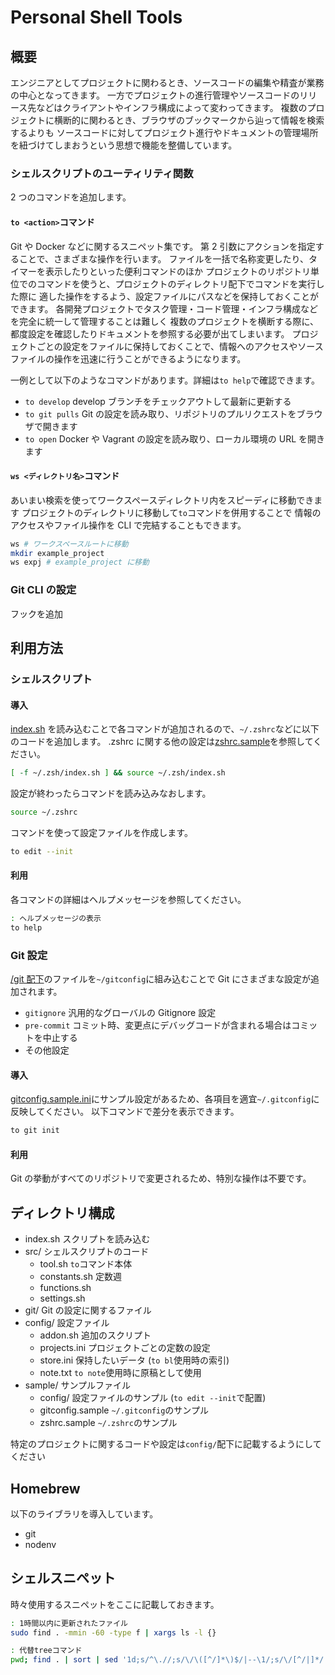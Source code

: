 # Personal Shell Tools

## 概要

エンジニアとしてプロジェクトに関わるとき、ソースコードの編集や精査が業務の中心となってきます。
一方でプロジェクトの進行管理やソースコードのリリース先などはクライアントやインフラ構成によって変わってきます。
複数のプロジェクトに横断的に関わるとき、ブラウザのブックマークから辿って情報を検索するよりも
ソースコードに対してプロジェクト進行やドキュメントの管理場所を紐づけてしまおうという思想で機能を整備しています。

### シェルスクリプトのユーティリティ関数

2 つのコマンドを追加します。

#### `to <action>`コマンド

Git や Docker などに関するスニペット集です。
第 2 引数にアクションを指定することで、さまざまな操作を行います。
ファイルを一括で名称変更したり、タイマーを表示したりといった便利コマンドのほか
プロジェクトのリポジトリ単位でのコマンドを使うと、プロジェクトのディレクトリ配下でコマンドを実行した際に
適した操作をするよう、設定ファイルにパスなどを保持しておくことができます。
各開発プロジェクトでタスク管理・コード管理・インフラ構成などを完全に統一して管理することは難しく
複数のプロジェクトを横断する際に、都度設定を確認したりドキュメントを参照する必要が出てしまいます。
プロジェクトごとの設定をファイルに保持しておくことで、情報へのアクセスやソースファイルの操作を迅速に行うことができるようになります。

一例として以下のようなコマンドがあります。詳細は`to help`で確認できます。

- `to develop` develop ブランチをチェックアウトして最新に更新する
- `to git pulls` Git の設定を読み取り、リポジトリのプルリクエストをブラウザで開きます
- `to open` Docker や Vagrant の設定を読み取り、ローカル環境の URL を開きます

#### `ws <ディレクトリ名>`コマンド

あいまい検索を使ってワークスペースディレクトリ内をスピーディに移動できます
プロジェクトのディレクトリに移動して`to`コマンドを併用することで
情報のアクセスやファイル操作を CLI で完結することもできます。

```sh
ws # ワークスペースルートに移動
mkdir example_project
ws expj # example_project に移動
```

### Git CLI の設定

フックを追加

## 利用方法

### シェルスクリプト

#### 導入

[index.sh](./index.sh) を読み込むことで各コマンドが追加されるので、`~/.zshrc`などに以下のコードを追加します。
.zshrc に関する他の設定は[zshrc.sample](./sample/zshrc.sample)を参照してください。

```sh
[ -f ~/.zsh/index.sh ] && source ~/.zsh/index.sh
```

設定が終わったらコマンドを読み込みなおします。

```sh
source ~/.zshrc
```

コマンドを使って設定ファイルを作成します。

```sh
to edit --init
```

#### 利用

各コマンドの詳細はヘルプメッセージを参照してください。

```sh
: ヘルプメッセージの表示
to help
```

### Git 設定

[/git 配下](./git/)のファイルを`~/gitconfig`に組み込むことで Git にさまざまな設定が追加されます。

- `gitignore` 汎用的なグローバルの Gitignore 設定
- `pre-commit` コミット時、変更点にデバッグコードが含まれる場合はコミットを中止する
- その他設定

#### 導入

[gitconfig.sample.ini](./sample/gitconfig.sample)にサンプル設定があるため、各項目を適宜`~/.gitconfig`に反映してください。
以下コマンドで差分を表示できます。

```sh
to git init
```

#### 利用

Git の挙動がすべてのリポジトリで変更されるため、特別な操作は不要です。

## ディレクトリ構成

- index.sh スクリプトを読み込む
- src/ シェルスクリプトのコード
  - tool.sh `to`コマンド本体
  - constants.sh 定数週
  - functions.sh
  - settings.sh
- git/ Git の設定に関するファイル
- config/ 設定ファイル
  - addon.sh 追加のスクリプト
  - projects.ini プロジェクトごとの定数の設定
  - store.ini 保持したいデータ (`to bl`使用時の索引)
  - note.txt `to note`使用時に原稿として使用
- sample/ サンプルファイル
  - config/ 設定ファイルのサンプル (`to edit --init`で配置)
  - gitconfig.sample `~/.gitconfig`のサンプル
  - zshrc.sample `~/.zshrc`のサンプル

特定のプロジェクトに関するコードや設定は`config/`配下に記載するようにしてください

## Homebrew

以下のライブラリを導入しています。

- git
- nodenv

## シェルスニペット

時々使用するスニペットをここに記載しておきます。

```sh
: 1時間以内に更新されたファイル
sudo find . -mmin -60 -type f | xargs ls -l {}

: 代替treeコマンド
pwd; find . | sort | sed '1d;s/^\.//;s/\/\([^/]*\)$/|--\1/;s/\/[^/|]*/|  /g' && echo -e "\n$(find . -type d | wc -l) directories, $(find . -type f | wc -l) files"
```
